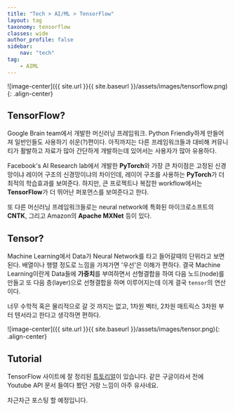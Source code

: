 ```yaml
---
title: "Tech > AI/ML > TensorFlow"
layout: tag
taxonomy: tensorflow
classes: wide
author_profile: false
sidebar:
    nav: "tech"
tag:
    - AIML
---
```

![image-center]({{ site.url }}{{ site.baseurl }}/assets/images/tensorflow.png){: .align-center}

## TensorFlow?

Google Brain team에서 개발한 머신러닝 프레임워크. Python Friendly하게 만들어져 일반인들도 사용하기 쉬운(?)편이다. 아직까지는 다른 프레임워크들과 대비해 커뮤니티가 활발하고 자료가 많아 간단하게 개발하는데 있어서는 사용자가 많아 유용하다.

Facebook's AI Research lab에서 개발한 **PyTorch**와 가장 큰 차이점은 고정된 신경망이냐 레이어 구조의 신경망이냐의 차이인데, 레이어 구조를 사용하는 **PyTorch**가 더 최적의 학습효과를 보여준다. 하지만, 큰 프로젝트나 복잡한 workflow에서는 **TensorFlow**가 더 뛰어난 퍼포먼스를 보여준다고 한다.

또 다른 머신러닝 프레임워크들로는 neural network에 특화된 마이크로소프트의 **CNTK**, 그리고 Amazon의 **Apache MXNet** 등이 있다.

## Tensor?

Machine Learning에서 Data가 Neural Network를 타고 들어갈때의 단위라고 보면 된다. 배열이나 행렬 정도로 느낌을 가져가면 '우선'은 이해가 편하다. 결국 Machine Learning이란게 Data들에 **가중치**를 부여하면서 선형결합을 하여 다음 노드(node)를 만들고 또 다음 층(layer)으로 선형결합을 하며 이루어지는데 이게 결국 `tensor`의 연산이다.

너무 수학적 혹은 물리적으로 갈 것 까지는 없고, 1차원 벡터, 2차원 매트릭스 3차원 부터 텐서라고 한다고 생각하면 편하다.

![image-center]({{ site.url }}{{ site.baseurl }}/assets/images/tensor.png){: .align-center}

## Tutorial

TensorFlow 사이트에 잘 정리된 [튜토리얼](https://www.tensorflow.org/tutorials/keras/classification?hl=en)이 있습니다. 같은 구글이라서 전에 Youtube API 문서 들여다 봤던 거랑 느낌이 아주 유사네요.

차근차근 포스팅 할 예정입니다.